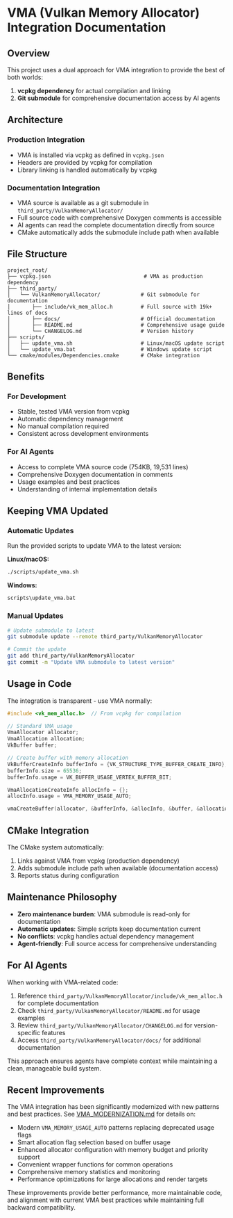 # VMA (Vulkan Memory Allocator) Integration Documentation

## Overview

This project uses a dual approach for VMA integration to provide the best of both worlds:

1. **vcpkg dependency** for actual compilation and linking
2. **Git submodule** for comprehensive documentation access by AI agents

## Architecture

### Production Integration
- VMA is installed via vcpkg as defined in `vcpkg.json`
- Headers are provided by vcpkg for compilation
- Library linking is handled automatically by vcpkg

### Documentation Integration  
- VMA source is available as a git submodule in `third_party/VulkanMemoryAllocator/`
- Full source code with comprehensive Doxygen comments is accessible
- AI agents can read the complete documentation directly from source
- CMake automatically adds the submodule include path when available

## File Structure

```
project_root/
├── vcpkg.json                              # VMA as production dependency
├── third_party/
│   └── VulkanMemoryAllocator/             # Git submodule for documentation
│       ├── include/vk_mem_alloc.h         # Full source with 19k+ lines of docs
│       ├── docs/                          # Official documentation
│       ├── README.md                      # Comprehensive usage guide
│       └── CHANGELOG.md                   # Version history
├── scripts/
│   ├── update_vma.sh                      # Linux/macOS update script
│   └── update_vma.bat                     # Windows update script
└── cmake/modules/Dependencies.cmake       # CMake integration
```

## Benefits

### For Development
- Stable, tested VMA version from vcpkg
- Automatic dependency management
- No manual compilation required
- Consistent across development environments

### For AI Agents
- Access to complete VMA source code (754KB, 19,531 lines)
- Comprehensive Doxygen documentation in comments
- Usage examples and best practices
- Understanding of internal implementation details

## Keeping VMA Updated

### Automatic Updates
Run the provided scripts to update VMA to the latest version:

**Linux/macOS:**
```bash
./scripts/update_vma.sh
```

**Windows:**
```bat
scripts\update_vma.bat
```

### Manual Updates
```bash
# Update submodule to latest
git submodule update --remote third_party/VulkanMemoryAllocator

# Commit the update
git add third_party/VulkanMemoryAllocator
git commit -m "Update VMA submodule to latest version"
```

## Usage in Code

The integration is transparent - use VMA normally:

```cpp
#include <vk_mem_alloc.h>  // From vcpkg for compilation

// Standard VMA usage
VmaAllocator allocator;
VmaAllocation allocation;
VkBuffer buffer;

// Create buffer with memory allocation
VkBufferCreateInfo bufferInfo = {VK_STRUCTURE_TYPE_BUFFER_CREATE_INFO};
bufferInfo.size = 65536;
bufferInfo.usage = VK_BUFFER_USAGE_VERTEX_BUFFER_BIT;

VmaAllocationCreateInfo allocInfo = {};
allocInfo.usage = VMA_MEMORY_USAGE_AUTO;

vmaCreateBuffer(allocator, &bufferInfo, &allocInfo, &buffer, &allocation, nullptr);
```

## CMake Integration

The CMake system automatically:
1. Links against VMA from vcpkg (production dependency)
2. Adds submodule include path when available (documentation access)
3. Reports status during configuration

## Maintenance Philosophy

- **Zero maintenance burden**: VMA submodule is read-only for documentation
- **Automatic updates**: Simple scripts keep documentation current
- **No conflicts**: vcpkg handles actual dependency management
- **Agent-friendly**: Full source access for comprehensive understanding

## For AI Agents

When working with VMA-related code:
1. Reference `third_party/VulkanMemoryAllocator/include/vk_mem_alloc.h` for complete documentation
2. Check `third_party/VulkanMemoryAllocator/README.md` for usage examples
3. Review `third_party/VulkanMemoryAllocator/CHANGELOG.md` for version-specific features
4. Access `third_party/VulkanMemoryAllocator/docs/` for additional documentation

This approach ensures agents have complete context while maintaining a clean, manageable build system. 

## Recent Improvements

The VMA integration has been significantly modernized with new patterns and best practices. See [VMA_MODERNIZATION.md](VMA_MODERNIZATION.md) for details on:

- Modern `VMA_MEMORY_USAGE_AUTO` patterns replacing deprecated usage flags
- Smart allocation flag selection based on buffer usage
- Enhanced allocator configuration with memory budget and priority support
- Convenient wrapper functions for common operations
- Comprehensive memory statistics and monitoring
- Performance optimizations for large allocations and render targets

These improvements provide better performance, more maintainable code, and alignment with current VMA best practices while maintaining full backward compatibility. 